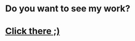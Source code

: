 # Do you want to see my work?
# <a href="https://vladimir2430.github.io/NBRB-API">Click there ;)</a>
